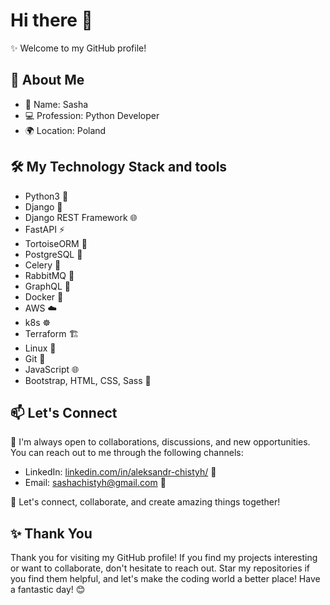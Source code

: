 # Hi there 👋

✨ Welcome to my GitHub profile!

## 🚀 About Me

- 👤 Name: Sasha
- 💻 Profession: Python Developer
- 🌍 Location: Poland

## 🛠️ My Technology Stack and tools

- Python3 🐍
- Django 🎸
- Django REST Framework 🌐
- FastAPI ⚡
- TortoiseORM 🐢
- PostgreSQL 🐘
- Celery 🌼
- RabbitMQ 🐇
- GraphQL 🚀
- Docker 🐳
- AWS ☁️
- k8s ☸️
- Terraform 🏗️
- Linux 🐧
- Git 🌿
- JavaScript 🌐
- Bootstrap, HTML, CSS, Sass 🎨

## 📫 Let's Connect

🤝 I'm always open to collaborations, discussions, and new opportunities. You can reach out to me through the following channels:

- LinkedIn: [linkedin.com/in/aleksandr-chistyh/](https://linkedin.com/in/aleksandr-chistyh/) 💼
- Email: [sashachistyh@gmail.com](mailto:sashachistyh@gmail.com) 📧

🌟 Let's connect, collaborate, and create amazing things together!

## ✨ Thank You

Thank you for visiting my GitHub profile! If you find my projects interesting or want to collaborate, don't hesitate to reach out. Star my repositories if you find them helpful, and let's make the coding world a better place! Have a fantastic day! 😊
